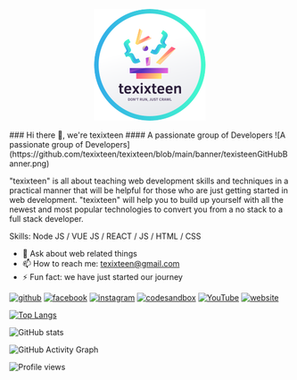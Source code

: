 <p align="center"><img src="https://raw.githubusercontent.com/texixteen/texixteen/main/logo/texixteenLogoGitHubBackground.png" alt="texixteen official logo"/></p>
### Hi there 👋, we're texixteen
#### A passionate group of Developers
![A passionate group of Developers](https://github.com/texixteen/texixteen/blob/main/banner/texisteenGitHubBanner.png)

"texixteen" is all about teaching web development skills and techniques in a practical manner that will be helpful for those who are just getting started in web development. "texixteen" will help you to build up yourself with all the newest and most popular technologies to convert you from a no stack to a full stack developer.

Skills: Node JS / VUE JS / REACT / JS / HTML / CSS

- 💬 Ask about web related things 
- 📫 How to reach me: texixteen@gmail.com 
- ⚡ Fun fact: we have just started our journey 


[<img src='https://cdn.jsdelivr.net/npm/simple-icons@3.0.1/icons/github.svg' alt='github' height='40'>](https://github.com/texixteen)  [<img src='https://cdn.jsdelivr.net/npm/simple-icons@3.0.1/icons/facebook.svg' alt='facebook' height='40'>](https://www.facebook.com/groups/texixteen)  [<img src='https://cdn.jsdelivr.net/npm/simple-icons@3.0.1/icons/instagram.svg' alt='instagram' height='40'>](https://www.instagram.com/texixteen/)  [<img src='https://cdn.jsdelivr.net/npm/simple-icons@3.0.1/icons/codesandbox.svg' alt='codesandbox' height='40'>](https://codesandbox.io/u/texixteen)  [<img src='https://cdn.jsdelivr.net/npm/simple-icons@3.0.1/icons/youtube.svg' alt='YouTube' height='40'>](https://www.youtube.com/channel/UC-qJ04QpuFEWUSwoSTrwm-A)  [<img src='https://cdn.jsdelivr.net/npm/simple-icons@3.0.1/icons/icloud.svg' alt='website' height='40'>](https://www.youtube.com/channel/UC-qJ04QpuFEWUSwoSTrwm-A)  

[![Top Langs](https://github-readme-stats.vercel.app/api/top-langs/?username=texixteen)](https://github.com/anuraghazra/github-readme-stats)

![GitHub stats](https://github-readme-stats.vercel.app/api?username=texixteen&show_icons=true)  

![GitHub Activity Graph](https://activity-graph.herokuapp.com/graph?username=texixteen)  

![Profile views](https://gpvc.arturio.dev/texixteen)  
